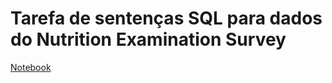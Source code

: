 # Tarefa de sentenças SQL para dados do Nutrition Examination Survey

[Notebook](https://github.com/mariliacss/mc536/blob/master/lab04/notebook/nhanes-lab-02.ipynb)

